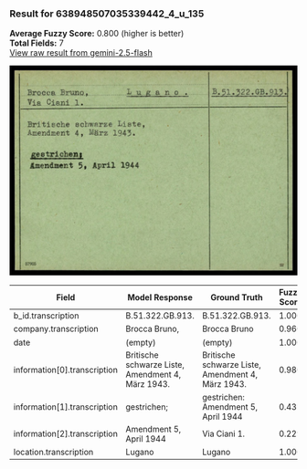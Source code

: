 ### Result for 638948507035339442_4_u_135
**Average Fuzzy Score:** 0.800 (higher is better)<br>
**Total Fields:** 7<br>
[View raw result from gemini-2.5-flash](https://github.com/RISE-UNIBAS/humanities_data_benchmark/blob/main/results/2025-10-24/T0315/request_T0315_638948507035339442_4_u_135.json)

<img src="https://github.com/RISE-UNIBAS/humanities_data_benchmark/blob/main/benchmarks/blacklist/images/638948507035339442_4_u_135.jpg?raw=true" alt="638948507035339442_4_u_135" width="600px">

| Field | Model Response | Ground Truth | Fuzzy Score | Match |
|-------|----------------|--------------|-------------|-------|
| b_id.transcription | B.51.322.GB.913. | B.51.322.GB.913. | 1.000 | ✅ |
| company.transcription | Brocca Bruno, | Brocca Bruno | 0.960 | ✅ |
| date | (empty) | (empty) | 1.000 | ✅ |
| information[0].transcription | Britische schwarze Liste, Amendment 4, März 1943. | Britische schwarze Liste,<br>Amendment 4, März 1943. | 0.980 | ✅ |
| information[1].transcription | gestrichen; | gestrichen:<br>Amendment 5, April 1944 | 0.435 | ❌ |
| information[2].transcription | Amendment 5, April 1944 | Via Ciani 1. | 0.229 | ❌ |
| location.transcription | Lugano | Lugano | 1.000 | ✅ |
